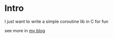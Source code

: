 # Intro

I just want to write a simple coroutine lib in C for fun

see more in [my blog](http://lelouchhe.github.com/mroutine/)
